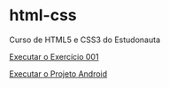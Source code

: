 # html-css
 Curso de HTML5 e CSS3 do Estudonauta

<a href="https://williansiciliano.github.io/html-css/exercicios/ex001/index.html">Executar o Exercício 001</a>

<a href="https://williansiciliano.github.io/projeto-android/">Executar o Projeto Android</a>